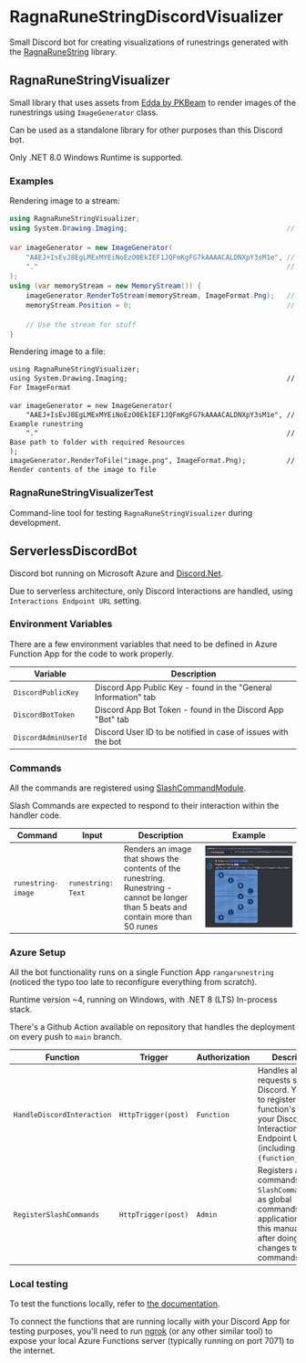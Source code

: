 # RagnaRuneStringDiscordVisualizer

Small Discord bot for creating visualizations of runestrings generated with the [RagnaRuneString](https://github.com/Brollyy/RagnaRuneString) library.

## RagnaRuneStringVisualizer

Small library that uses assets from [Edda by PKBeam](https://github.com/PKBeam/Edda) to render images of the runestrings using `ImageGenerator` class.

Can be used as a standalone library for other purposes than this Discord bot.

Only .NET 8.0 Windows Runtime is supported.

### Examples

Rendering image to a stream:

```csharp
using RagnaRuneStringVisualizer;
using System.Drawing.Imaging;                                       // For ImageFormat

var imageGenerator = new ImageGenerator(
    "AAEJ+IsEvJ8EgLMExMYEiNoEzO0EkIEF1JQFmKgFG7kAAAACALDNXpY3sM1e", // Example runestring
    "."                                                             // Base path to folder with required Resources
);
using (var memoryStream = new MemoryStream()) {
    imageGenerator.RenderToStream(memoryStream, ImageFormat.Png);   // Render contents of the image
    memoryStream.Position = 0;                                      // Reset position to start 
    
    // Use the stream for stuff
}
```

Rendering image to a file:

```
using RagnaRuneStringVisualizer;
using System.Drawing.Imaging;                                       // For ImageFormat

var imageGenerator = new ImageGenerator(
    "AAEJ+IsEvJ8EgLMExMYEiNoEzO0EkIEF1JQFmKgFG7kAAAACALDNXpY3sM1e", // Example runestring
    "."                                                             // Base path to folder with required Resources
);
imageGenerator.RenderToFile("image.png", ImageFormat.Png);          // Render contents of the image to file
```

### RagnaRuneStringVisualizerTest

Command-line tool for testing `RagnaRuneStringVisualizer` during development.

## ServerlessDiscordBot

Discord bot running on Microsoft Azure and [Discord.Net](https://github.com/discord-net/Discord.Net).

Due to serverless architecture, only Discord Interactions are handled, using `Interactions Endpoint URL` setting.

### Environment Variables

There are a few environment variables that need to be defined in Azure Function App for the code to work properly.

| Variable | Description |
| - | - |
| `DiscordPublicKey` | Discord App Public Key - found in the "General Information" tab |
| `DiscordBotToken` | Discord App Bot Token - found in the Discord App "Bot" tab |
| `DiscordAdminUserId` | Discord User ID to be notified in case of issues with the bot |

### Commands

All the commands are registered using [SlashCommandModule](./ServerlessDiscordBot/Modules/SlashCommandModule.cs). 

Slash Commands are expected to respond to their interaction within the handler code.

| Command | Input | Description | Example |
| - | - | - | - |
| `runestring-image` | `runestring: Text` | Renders an image that shows the contents of the runestring. <br> Runestring - cannot be longer than 5 beats and contain more than 50 runes | ![example](example.png) <br> ![example](example2.png)

### Azure Setup

All the bot functionality runs on a single Function App `rangarunestring` (noticed the typo too late to reconfigure everything from scratch).

Runtime version ~4, running on Windows, with .NET 8 (LTS) In-process stack.

There's a Github Action available on repository that handles the deployment on every push to `main` branch.

| Function | Trigger | Authorization | Description |
| - | - | - | - |
| `HandleDiscordInteraction` | `HttpTrigger(post)` | `Function` | Handles all the requests sent from Discord. You need to register this function's URL as your Discord's App Interactions Endpoint URL (including `?code={function_key}`). |
| `RegisterSlashCommands` | `HttpTrigger(post)` | `Admin` | Registers all commands from `SlashCommandModule` as global commands for the application. Run this manually only after doing changes to the commands.

### Local testing

To test the functions locally, refer to [the documentation](https://learn.microsoft.com/en-us/azure/azure-functions/functions-develop-local).

To connect the functions that are running locally with your Discord App for testing purposes, you'll need to run [ngrok](https://ngrok.com) (or any other similar tool) to expose your local Azure Functions server (typically running on port 7071) to the internet.
